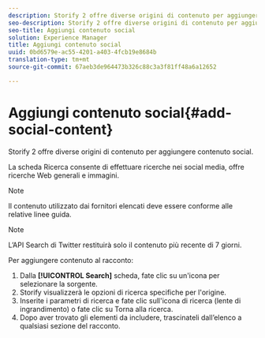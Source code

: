 ```yaml
---
description: Storify 2 offre diverse origini di contenuto per aggiungere contenuto social.
seo-description: Storify 2 offre diverse origini di contenuto per aggiungere contenuto social.
seo-title: Aggiungi contenuto social
solution: Experience Manager
title: Aggiungi contenuto social
uuid: 0bd6579e-ac55-4201-a403-4fcb19e8684b
translation-type: tm+mt
source-git-commit: 67aeb3de964473b326c88c3a3f81ff48a6a12652

---
```



# Aggiungi contenuto social{#add-social-content}

Storify 2 offre diverse origini di contenuto per aggiungere contenuto social.

La scheda Ricerca consente di effettuare ricerche nei social media, offre ricerche Web generali e immagini.

>[!NOTE]
>
>Il contenuto utilizzato dai fornitori elencati deve essere conforme alle relative linee guida.

>[!NOTE]
>
>L’API Search di Twitter restituirà solo il contenuto più recente di 7 giorni.

Per aggiungere contenuto al racconto:

1. Dalla **[!UICONTROL Search]** scheda, fate clic su un'icona per selezionare la sorgente.
1. Storify visualizzerà le opzioni di ricerca specifiche per l'origine.
1. Inserite i parametri di ricerca e fate clic sull'icona di ricerca (lente di ingrandimento) o fate clic su Torna alla ricerca.
1. Dopo aver trovato gli elementi da includere, trascinateli dall’elenco a qualsiasi sezione del racconto.
